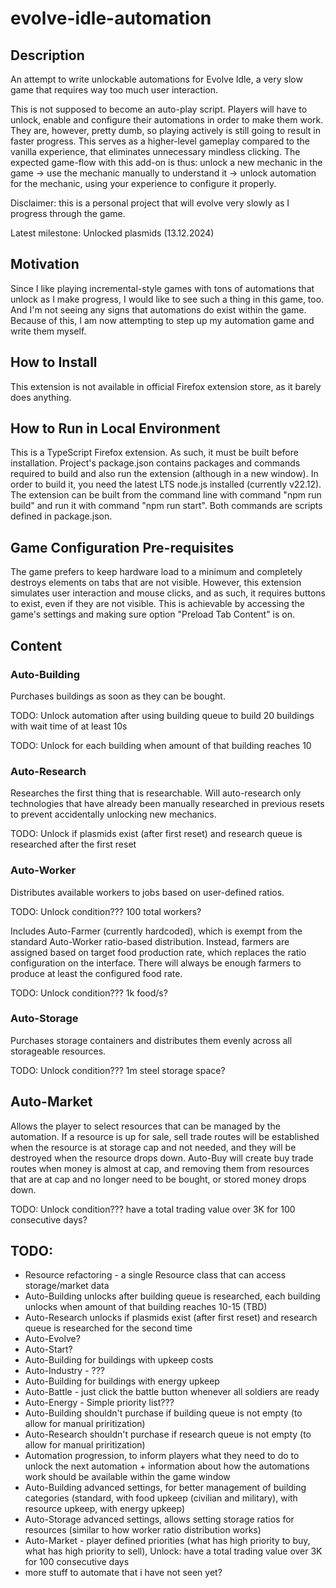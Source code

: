 # evolve-idle-automation
## Description
An attempt to write unlockable automations for Evolve Idle, a very slow game that requires way too much user interaction.

This is not supposed to become an auto-play script. Players will have to unlock, enable and configure their automations in order to make them work. They are, however, pretty dumb, so playing actively is still going to result in faster progress. This serves as a higher-level gameplay compared to the vanilla experience, that eliminates unnecessary mindless clicking. The expected game-flow with this add-on is thus: unlock a new mechanic in the game -> use the mechanic manually to understand it -> unlock automation for the mechanic, using your experience to configure it properly.

Disclaimer: this is a personal project that will evolve very slowly as I progress through the game. 

Latest milestone: Unlocked plasmids (13.12.2024)

## Motivation
Since I like playing incremental-style games with tons of automations that unlock as I make progress, I would like to see such a thing in this game, too. And I'm not seeing any signs that automations do exist within the game. Because of this, I am now attempting to step up my automation game and write them myself.

## How to Install
This extension is not available in official Firefox extension store, as it barely does anything.

## How to Run in Local Environment
This is a TypeScript Firefox extension. As such, it must be built before installation.
Project's package.json contains packages and commands required to build and also run the extension (although in a new window). In order to build it, you need the latest LTS node.js installed (currently v22.12).
The extension can be built from the command line with command "npm run build" and run it with command "npm run start". Both commands are scripts defined in package.json.

## Game Configuration Pre-requisites
The game prefers to keep hardware load to a minimum and completely destroys elements on tabs that are not visible. However, this extension simulates user interaction and mouse clicks, and as such, it requires buttons to exist, even if they are not visible. This is achievable by accessing the game's settings and making sure option "Preload Tab Content" is on.

## Content
### Auto-Building
Purchases buildings as soon as they can be bought.

TODO: Unlock automation after using building queue to build 20 buildings with wait time of at least 10s

TODO: Unlock for each building when amount of that building reaches 10

### Auto-Research
Researches the first thing that is researchable. Will auto-research only technologies that have already been manually researched in previous resets to prevent accidentally unlocking new mechanics.

TODO: Unlock if plasmids exist (after first reset) and research queue is researched after the first reset

### Auto-Worker
Distributes available workers to jobs based on user-defined ratios.

TODO: Unlock condition??? 100 total workers?

Includes Auto-Farmer (currently hardcoded), which is exempt from the standard Auto-Worker ratio-based distribution. Instead, farmers are assigned based on target food production rate, which replaces the ratio configuration on the interface. There will always be enough farmers to produce at least the configured food rate.

TODO: Unlock condition??? 1k food/s?

### Auto-Storage
Purchases storage containers and distributes them evenly across all storageable resources.

TODO: Unlock condition??? 1m steel storage space?

## Auto-Market
Allows the player to select resources that can be managed by the automation. If a resource is up for sale, sell trade routes will be established when the resource is at storage cap and not needed, and they will be destroyed when the resource drops down. Auto-Buy will create buy trade routes when money is almost at cap, and removing them from resources that are at cap and no longer need to be bought, or stored money drops down.

TODO: Unlock condition??? have a total trading value over 3K for 100 consecutive days?

## TODO:
- Resource refactoring - a single Resource class that can access storage/market data
- Auto-Building unlocks after building queue is researched, each building unlocks when amount of that building reaches 10-15 (TBD)
- Auto-Research unlocks if plasmids exist (after first reset) and research queue is researched for the second time
- Auto-Evolve?
- Auto-Start?
- Auto-Building for buildings with upkeep costs
- Auto-Industry - ???
- Auto-Building for buildings with energy upkeep
- Auto-Battle - just click the battle button whenever all soldiers are ready
- Auto-Energy - Simple priority list???
- Auto-Building shouldn't purchase if building queue is not empty (to allow for manual priritization)
- Auto-Research shouldn't purchase if research queue is not empty (to allow for manual priritization)
- Automation progression, to inform players what they need to do to unlock the next automation + information about how the automations work should be available within the game window
- Auto-Building advanced settings, for better management of building categories (standard, with food upkeep (civilian and military), with resource upkeep, with energy upkeep)
- Auto-Storage advanced settings, allows setting storage ratios for resources (similar to how worker ratio distribution works)
- Auto-Market - player defined priorities (what has high priority to buy, what has high priority to sell), Unlock: have a total trading value over 3K for 100 consecutive days
- more stuff to automate that i have not seen yet?